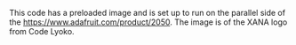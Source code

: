 This code has a preloaded image and is set up to run on the parallel side of the https://www.adafruit.com/product/2050.  The image is of the XANA logo from Code Lyoko.
